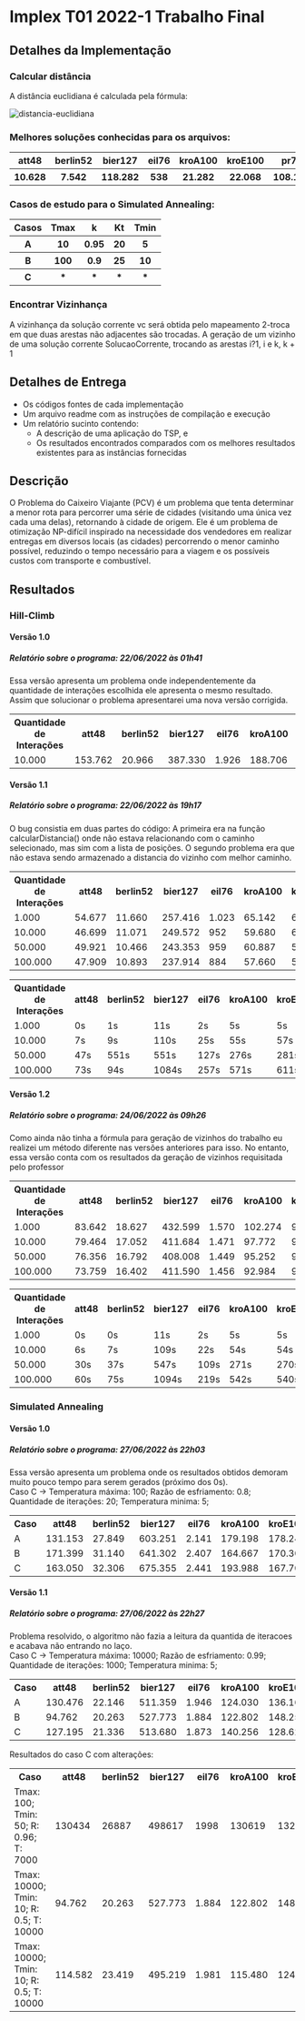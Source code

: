 # Implex T01 2022-1 Trabalho Final

## Detalhes da Implementação

### Calcular distância
A distância euclidiana é calculada pela fórmula:

![distancia-euclidiana](https://user-images.githubusercontent.com/81452517/175548824-2f0b5e79-71aa-47b3-a61c-0ce81db39710.png)

### Melhores soluções conhecidas para os arquivos:
<table>
  <tr>
    <th>att48</th>
    <th>berlin52</th>
    <th>bier127</th>
    <th>eil76</th>
    <th>kroA100</th>
    <th>kroE100</th>
    <th>pr76</th>
    <th>rat99</th>
    <th>st70</th>
  </tr>
  <tr>
    <th>10.628</th>
    <th>7.542</th>
    <th>118.282</th>
    <th>538</th>
    <th>21.282</th>
    <th>22.068</th>
    <th>108.159</th>
    <th>1.211</th>
    <th>675</th>
  </tr>
</table>

### Casos de estudo para o Simulated Annealing:

<table>
  <tr>
    <th>Casos</th>
    <th>Tmax</th>
    <th>k</th>
    <th>Kt</th>
    <th>Tmin</th>
  </tr>
  <tr>
    <th>A</th>
    <th>10</th>
    <th>0.95</th>
    <th>20</th>
    <th>5</th>
  </tr>
  <tr>
    <th>B</th>
    <th>100</th>
    <th>0.9</th>
    <th>25</th>
    <th>10</th>
  </tr>
  <tr>
    <th>C</th>
    <th>*</th>
    <th>*</th>
    <th>*</th>
    <th>*</th>
  </tr>
</table>

### Encontrar Vizinhança

A vizinhança da solução corrente vc será obtida pelo mapeamento 2-troca em que duas
arestas não adjacentes são trocadas. A geração de um vizinho de uma solução corrente
SolucaoCorrente, trocando as arestas i?1, i e k, k + 1 

## Detalhes de Entrega

- Os códigos fontes de cada implementação
- Um arquivo readme com as instruções de compilação e execução
- Um relatório sucinto contendo:
  - A descrição de uma aplicação do TSP, e
  - Os resultados encontrados comparados com os melhores resultados existentes para as instâncias fornecidas
  
## Descrição

O Problema do Caixeiro Viajante (PCV) é um problema que tenta determinar a menor rota para percorrer uma série de cidades (visitando uma única vez cada uma delas), retornando à cidade de origem. Ele é um problema de otimização NP-difícil inspirado na necessidade dos vendedores em realizar entregas em diversos locais (as cidades) percorrendo o menor caminho possível, reduzindo o tempo necessário para a viagem e os possíveis custos com transporte e combustível.

## Resultados

### Hill-Climb

#### Versão 1.0

##### Relatório sobre o programa: 22/06/2022 às 01h41
Essa versão apresenta um problema onde independentemente da quantidade de interações escolhida ele apresenta o mesmo resultado. Assim que solucionar o problema apresentarei uma nova versão corrigida. 

<table>
  <tr>
    <th>Quantidade de Interações</th>
    <th>att48</th>
    <th>berlin52</th>
    <th>bier127</th>
    <th>eil76</th>
    <th>kroA100</th>
    <th>kroE100</th>
    <th>pr76</th>
    <th>rat99</th>
    <th>st70</th>
  </tr>
  <tr>
    <td>10.000</td>
    <td>153.762</td>
    <td>20.966</td>
    <td>387.330</td>
    <td>1.926</td>
    <td>188.706</td>
    <td>184.805</td>
    <td>147.041</td>
    <td>1.878</td>
    <td>3.359</td>
  </tr>
</table>

#### Versão 1.1

##### Relatório sobre o programa: 22/06/2022 às 19h17
O bug consistia em duas partes do código: A primeira era na função calcularDistancia() onde não estava relacionando com o caminho selecionado, mas sim com a lista de posições. O segundo problema era que não estava sendo armazenado a distancia do vizinho com melhor caminho.

<table>
  <tr>
    <th>Quantidade de Interações</th>
    <th>att48</th>
    <th>berlin52</th>
    <th>bier127</th>
    <th>eil76</th>
    <th>kroA100</th>
    <th>kroE100</th>
    <th>pr76</th>
    <th>rat99</th>
    <th>st70</th>
  </tr>
  <tr>
    <td>1.000</td>
    <td>54.677</td>
    <td>11.660</td>
    <td>257.416</td>
    <td>1.023</td>
    <td>65.142</td>
    <td>67.796</td>
    <td>234.897</td>
    <td>3.116</td>
    <td>1.398</td>
  </tr>
  <tr>
    <td>10.000</td>
    <td>46.699</td>
    <td>11.071</td>
    <td>249.572</td>
    <td>952</td>
    <td>59.680</td>
    <td>61.387</td>
    <td>208.009</td>
    <td>2.982</td>
    <td>1.240</td>
  </tr>
  <tr>
    <td>50.000</td>
    <td>49.921</td>
    <td>10.466</td>
    <td>243.353</td>
    <td>959</td>
    <td>60.887</td>
    <td>58.343</td>
    <td>203.717</td>
    <td>2.819</td>
    <td>1.304</td>
  </tr>
  <tr>
    <td>100.000</td>
    <td>47.909</td>
    <td>10.893</td>
    <td>237.914</td>
    <td>884</td>
    <td>57.660</td>
    <td>51.887</td>
    <td>212.802</td>
    <td>2.611</td>
    <td>1.234</td>
  </tr>
</table>

<table>
  <tr>
    <th>Quantidade de Interações</th>
    <th>att48</th>
    <th>berlin52</th>
    <th>bier127</th>
    <th>eil76</th>
    <th>kroA100</th>
    <th>kroE100</th>
    <th>pr76</th>
    <th>rat99</th>
    <th>st70</th>
  </tr>
  <tr>
    <td>1.000</td>
    <td>0s</td>
    <td>1s</td>
    <td>11s</td>
    <td>2s</td>
    <td>5s</td>
    <td>5s</td>
    <td>2s</td>
    <td>5s</td>
    <td>2s</td>
  </tr>
  <tr>
    <td>10.000</td>
    <td>7s</td>
    <td>9s</td>
    <td>110s</td>
    <td>25s</td>
    <td>55s</td>
    <td>57s</td>
    <td>25s</td>
    <td>54s</td>
    <td>19s</td>
  </tr>
  <tr>
    <td>50.000</td>
    <td>47s</td>
    <td>551s</td>
    <td>551s</td>
    <td>127s</td>
    <td>276s</td>
    <td>281s</td>
    <td>122s</td>
    <td>274s</td>
    <td>95s</td>
  </tr>
  <tr>
    <td>100.000</td>
    <td>73s</td>
    <td>94s</td>
    <td>1084s</td>
    <td>257s</td>
    <td>571s</td>
    <td>611s</td>
    <td>269s</td>
    <td>592s</td>
    <td>207s</td>
  </tr>
</table>

#### Versão 1.2

##### Relatório sobre o programa: 24/06/2022 às 09h26
Como ainda não tinha a fórmula para geração de vizinhos do trabalho eu realizei um método diferente nas versões anteriores para isso. No entanto, essa versão conta com os resultados da geração de vizinhos requisitada pelo professor

<table>
  <tr>
    <th>Quantidade de Interações</th>
    <th>att48</th>
    <th>berlin52</th>
    <th>bier127</th>
    <th>eil76</th>
    <th>kroA100</th>
    <th>kroE100</th>
    <th>pr76</th>
    <th>rat99</th>
    <th>st70</th>
  </tr>
  <tr>
    <td>1.000</td>
    <td>83.642</td>
    <td>18.627</td>
    <td>432.599</td>
    <td>1.570</td>
    <td>102.274</td>
    <td>99.654</td>
    <td>354.143</td>
    <td>4.780</td>
    <td>2.200</td>
  </tr>
  <tr>
    <td>10.000</td>
    <td>79.464</td>
    <td>17.052</td>
    <td>411.684</td>
    <td>1.471</td>
    <td>97.772</td>
    <td>98.249</td>
    <td>344.527</td>
    <td>4.710</td>
    <td>2.127</td>
  </tr>
  <tr>
    <td>50.000</td>
    <td>76.356</td>
    <td>16.792</td>
    <td>408.008</td>
    <td>1.449</td>
    <td>95.252</td>
    <td>96.407</td>
    <td>326.815</td>
    <td>4.592</td>
    <td>2.038</td>
  </tr>
  <tr>
    <td>100.000</td>
    <td>73.759</td>
    <td>16.402</td>
    <td>411.590</td>
    <td>1.456</td>
    <td>92.984</td>
    <td>92.413</td>
    <td>335.431</td>
    <td>4.548</td>
    <td>2.003</td>
  </tr>
</table>

<table>
  <tr>
    <th>Quantidade de Interações</th>
    <th>att48</th>
    <th>berlin52</th>
    <th>bier127</th>
    <th>eil76</th>
    <th>kroA100</th>
    <th>kroE100</th>
    <th>pr76</th>
    <th>rat99</th>
    <th>st70</th>
  </tr>
  <tr>
    <td>1.000</td>
    <td>0s</td>
    <td>0s</td>
    <td>11s</td>
    <td>2s</td>
    <td>5s</td>
    <td>5s</td>
    <td>2s</td>
    <td>5s</td>
    <td>1s</td>
  </tr>
  <tr>
    <td>10.000</td>
    <td>6s</td>
    <td>7s</td>
    <td>109s</td>
    <td>22s</td>
    <td>54s</td>
    <td>54s</td>
    <td>23s</td>
    <td>51s</td>
    <td>17s</td>
  </tr>
  <tr>
    <td>50.000</td>
    <td>30s</td>
    <td>37s</td>
    <td>547s</td>
    <td>109s</td>
    <td>271s</td>
    <td>270s</td>
    <td>114s</td>
    <td>254s</td>
    <td>86s</td>
  </tr>
  <tr>
    <td>100.000</td>
    <td>60s</td>
    <td>75s</td>
    <td>1094s</td>
    <td>219s</td>
    <td>542s</td>
    <td>540s</td>
    <td>229s</td>
    <td>509s</td>
    <td>173s</td>
  </tr>
</table>

### Simulated Annealing

#### Versão 1.0

##### Relatório sobre o programa: 27/06/2022 às 22h03
Essa versão apresenta um problema onde os resultados obtidos demoram muito pouco tempo para serem gerados (próximo dos 0s).
<br>Caso C -> Temperatura máxima: 100; Razão de esfriamento: 0.8; Quantidade de iterações: 20; Temperatura minima: 5;

<table>
  <tr>
    <th>Caso</th>
    <th>att48</th>
    <th>berlin52</th>
    <th>bier127</th>
    <th>eil76</th>
    <th>kroA100</th>
    <th>kroE100</th>
    <th>pr76</th>
    <th>rat99</th>
    <th>st70</th>
  </tr>
  <tr>
    <td>A</td>
    <td>131.153</td>
    <td>27.849</td>
    <td>603.251</td>
    <td>2.141</td>
    <td>179.198</td>
    <td>178.248</td>
    <td>582.606</td>
    <td>7.629</td>
    <td>3.701</td>
  </tr>
  <tr>
    <td>B</td>
    <td>171.399</td>
    <td>31.140</td>
    <td>641.302</td>
    <td>2.407</td>
    <td>164.667</td>
    <td>170.307</td>
    <td>591.350</td>
    <td>8.344</td>
    <td>3.556</td>
  </tr>
  <tr>
    <td>C</td>
    <td>163.050</td>
    <td>32.306</td>
    <td>675.355</td>
    <td>2.441</td>
    <td>193.988</td>
    <td>167.701</td>
    <td>581.040</td>
    <td>8.221</td>
    <td>3.585</td>
  </tr>
</table>

#### Versão 1.1

##### Relatório sobre o programa: 27/06/2022 às 22h27
Problema resolvido, o algoritmo não fazia a leitura da quantida de iteracoes e acabava não entrando no laço.
<br>Caso C -> Temperatura máxima: 10000; Razão de esfriamento: 0.99; Quantidade de iterações: 1000; Temperatura minima: 5;

<table>
  <tr>
    <th>Caso</th>
    <th>att48</th>
    <th>berlin52</th>
    <th>bier127</th>
    <th>eil76</th>
    <th>kroA100</th>
    <th>kroE100</th>
    <th>pr76</th>
    <th>rat99</th>
    <th>st70</th>
  </tr>
  <tr>
    <td>A</td>
    <td>130.476</td>
    <td>22.146 </td>
    <td>511.359</td>
    <td>1.946</td>
    <td>124.030</td>
    <td>136.167</td>
    <td>444.228</td>
    <td>6.227</td>
    <td>2.826</td>
  </tr>
  <tr>
    <td>B</td>
    <td>94.762</td>
    <td>20.263</td>
    <td>527.773</td>
    <td>1.884</td>
    <td>122.802</td>
    <td>148.251</td>
    <td>436.661</td>
    <td>6.437</td>
    <td>2.736</td>
  </tr>
  <tr>
    <td>C</td>
    <td>127.195</td>
    <td>21.336</td>
    <td>513.680</td>
    <td>1.873</td>
    <td>140.256</td>
    <td>128.621</td>
    <td>441.842</td>
    <td>5.879</td>
    <td>2.656</td>
  </tr>
</table>

Resultados do caso C com alterações: 

<table>
  <tr>
    <th>Caso</th>
    <th>att48</th>
    <th>berlin52</th>
    <th>bier127</th>
    <th>eil76</th>
    <th>kroA100</th>
    <th>kroE100</th>
    <th>pr76</th>
    <th>rat99</th>
    <th>st70</th>
  </tr>
  <tr>
    <td>Tmax: 100; Tmin: 50; R: 0.96; T: 7000</td>
    <td>130434</td>
    <td>26887</td>
    <td>498617</td>
    <td>1998</td>
    <td>130619</td>
    <td>132640</td>
    <td>371713</td>
    <td>5750</td>
    <td>2692</td>
  </tr>
  <tr>
    <td>Tmax: 10000; Tmin: 10; R: 0.5; T: 10000</td>
    <td>94.762</td>
    <td>20.263</td>
    <td>527.773</td>
    <td>1.884</td>
    <td>122.802</td>
    <td>148.251</td>
    <td>436.661</td>
    <td>6.437</td>
    <td>2.736</td>
  </tr>
  <tr>
    <td>Tmax: 10000; Tmin: 10; R: 0.5; T: 10000</td>
    <td>114.582</td>
    <td>23.419</td>
    <td>495.219</td>
    <td>1.981</td>
    <td>115.480</td>
    <td>124.655</td>
    <td>457.721</td>
    <td>6.203</td>
    <td>2.725</td>
  </tr>
</table>
